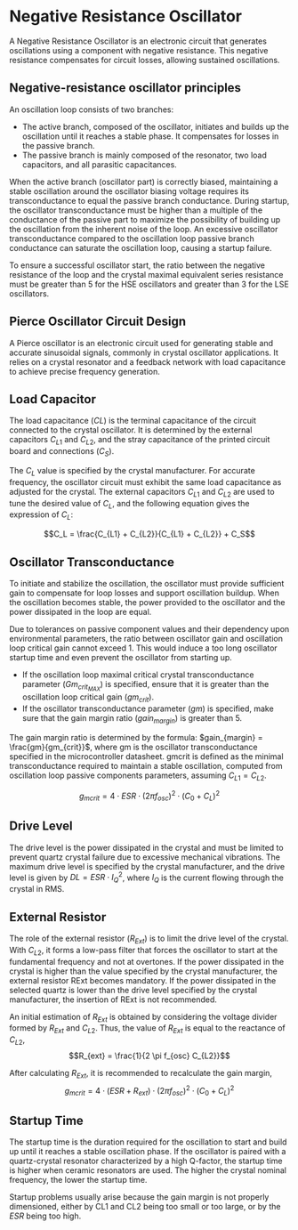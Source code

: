 # Negative Resistance Oscillator 

A Negative Resistance Oscillator is an electronic circuit that generates oscillations using a component with negative resistance. This negative resistance compensates for circuit losses, allowing sustained oscillations. 

## Negative-resistance oscillator principles

An oscillation loop consists of two branches:

- The active branch, composed of the oscillator, initiates and builds up the oscillation until it reaches a stable phase. It compensates for losses in the passive branch.
- The passive branch is mainly composed of the resonator, two load capacitors, and all parasitic capacitances.

When the active branch (oscillator part) is correctly biased, maintaining a stable oscillation around the oscillator biasing voltage requires its transconductance to equal the passive branch conductance. During startup, the oscillator transconductance must be higher than a multiple of the conductance of the passive part to maximize the possibility of building up the oscillation from the inherent noise of the loop. An excessive oscillator transconductance compared to the oscillation loop passive branch conductance can saturate the oscillation loop, causing a startup failure.

To ensure a successful oscillator start, the ratio between the negative resistance of the loop and the crystal maximal equivalent series resistance must be greater than 5 for the HSE oscillators and greater than 3 for the LSE oscillators.

## Pierce Oscillator Circuit Design 
A Pierce oscillator is an electronic circuit used for generating stable and accurate sinusoidal signals, commonly in crystal oscillator applications. It relies on a crystal resonator and a feedback network with load capacitance to achieve precise frequency generation. 

## Load Capacitor

The load capacitance ($CL$) is the terminal capacitance of the circuit connected to the crystal oscillator. It is determined by the external capacitors $C_{L1}$ and $C_{L2}$, and the stray capacitance of the printed circuit board and connections ($C_S$). 

The $C_L$ value is specified by the crystal manufacturer. For accurate frequency, the oscillator circuit must exhibit the same load capacitance as adjusted for the crystal. The external capacitors $C_{L1}$ and $C_{L2}$ are used to tune the desired value of $C_L$, and the following equation gives the expression of $C_L$:

  $$C_L = \frac{C_{L1} + C_{L2}}{C_{L1} + C_{L2}} + C_S$$

## Oscillator Transconductance

To initiate and stabilize the oscillation, the oscillator must provide sufficient gain to compensate for loop losses and support oscillation buildup. When the oscillation becomes stable, the power provided to the oscillator and the power dissipated in the loop are equal.

Due to tolerances on passive component values and their dependency upon environmental parameters, the ratio between oscillator gain and oscillation loop critical gain cannot exceed 1. This would induce a too long oscillator startup time and even prevent the oscillator from starting up.

- If the oscillation loop maximal critical crystal transconductance parameter ($Gm_{crit_{MAX}}$) is specified, ensure that it is greater than the oscillation loop critical gain ($gm_{crit}$).
- If the oscillator transconductance parameter ($gm$) is specified, make sure that the gain margin ratio ($gain_{margin}$) is greater than 5.

The gain margin ratio is determined by the formula: $gain_{margin} = \frac{gm}{gm_{crit}}$, where gm is the oscillator transconductance specified in the microcontroller datasheet. gmcrit is defined as the minimal transconductance required to maintain a stable oscillation, computed from oscillation loop passive components parameters, assuming $C_{L1}=C_{L2}$.

$$g_{mcrit} = 4 \cdot ESR \cdot (2 \pi f_{osc})^2 \cdot (C_0 + C_L)^2$$

## Drive Level

The drive level is the power dissipated in the crystal and must be limited to prevent quartz crystal failure due to excessive mechanical vibrations. The maximum drive level is specified by the crystal manufacturer, and the drive level is given by $DL = ESR \cdot I_Q^2$, where $I_Q$ is the current flowing through the crystal in RMS.

## External Resistor

The role of the external resistor ($R_{Ext}$) is to limit the drive level of the crystal. With $C_{L2}$, it forms a low-pass filter that forces the oscillator to start at the fundamental frequency and not at overtones. If the power dissipated in the crystal is higher than the value specified by the crystal manufacturer, the external resistor RExt becomes mandatory. If the power dissipated in the selected quartz is lower than the drive level specified by the crystal manufacturer, the insertion of RExt is not recommended. 

An initial estimation of $R_{Ext}$ is obtained by considering the voltage divider formed by $R_{Ext}$ and $C_{L2}$. Thus, the value of $R_{Ext}$ is equal to the reactance of $C_{L2}$, $$R_{ext} = \frac{1}{2 \pi f_{osc} C_{L2}}$$ 

After calculating $R_{Ext}$, it is recommended to recalculate the gain margin, $$g_{mcrit} = 4 \cdot (ESR + R_{ext}) \cdot (2 \pi f_{osc})^2 \cdot (C_0 + C_L)^2$$

## Startup Time

The startup time is the duration required for the oscillation to start and build up until it reaches a stable oscillation phase. If the oscillator is paired with a quartz-crystal resonator characterized by a high Q-factor, the startup time is higher when ceramic resonators are used. The higher the crystal nominal frequency, the lower the startup time.

Startup problems usually arise because the gain margin is not properly dimensioned, either by CL1 and CL2 being too small or too large, or by the $ESR$ being too high.



